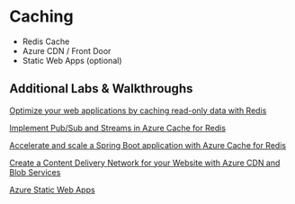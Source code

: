 # Caching

- Redis Cache
- Azure CDN / Front Door
- Static Web Apps (optional)

## Additional Labs & Walkthroughs

[Optimize your web applications by caching read-only data with Redis](https://docs.microsoft.com/en-us/learn/modules/optimize-your-web-apps-with-redis/)

[Implement Pub/Sub and Streams in Azure Cache for Redis](https://learn.microsoft.com/en-us/training/modules/azure-redis-publish-subscribe-streams/)

[Accelerate and scale a Spring Boot application with Azure Cache for Redis](https://docs.microsoft.com/en-us/learn/modules/accelerate-scale-spring-boot-application-azure-cache-redis/)

[Create a Content Delivery Network for your Website with Azure CDN and Blob Services](https://docs.microsoft.com/en-us/learn/modules/create-cdn-static-resources-blob-storage/)

[Azure Static Web Apps](https://learn.microsoft.com/en-us/training/paths/azure-static-web-apps/)